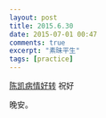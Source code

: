 ```yaml
---
layout: post
title: 2015.6.30
date: 2015-07-01 00:47
comments: true
excerpt: "素昧平生"
tags: [practice]
---
```

<a title="陈凯病情好转" href="http://weibo.com/5471517701/CoWR7ENTJ?from=page_1006065471517701_profile&amp;wvr=6&mod=weibotime&type=comment" target="_blank">陈凯病情好转</a> 祝好

晚安。
